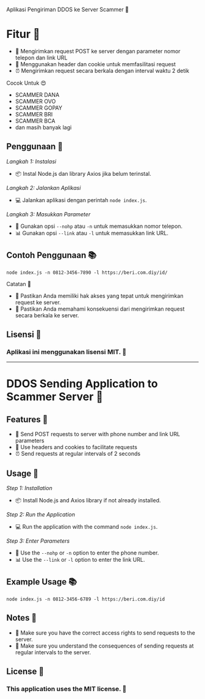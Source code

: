 Aplikasi Pengiriman DDOS ke Server Scammer 🚀


# Fitur 🎉


- 📱 Mengirimkan request POST ke server dengan parameter nomor telepon dan link URL
- 🤖 Menggunakan header dan cookie untuk memfasilitasi request
- ⏰ Mengirimkan request secara berkala dengan interval waktu 2 detik

Cocok Untuk 😍
- SCAMMER DANA
- SCAMMER OVO
- SCAMMER GOPAY
- SCAMMER BRI
- SCAMMER BCA
- dan masih banyak lagi

## Penggunaan 🚫


*Langkah 1: Instalasi*
- 📦 Instal Node.js dan library Axios jika belum terinstal.


*Langkah 2: Jalankan Aplikasi*
- 💻 Jalankan aplikasi dengan perintah `node index.js`.

*Langkah 3: Masukkan Parameter*
- 📝 Gunakan opsi `--nohp` atau `-n` untuk memasukkan nomor telepon.
- 📊 Gunakan opsi `--link` atau `-l` untuk memasukkan link URL.

## Contoh Penggunaan 📚


```
node index.js -n 0812-3456-7890 -l https://beri.com.diy/id/
```

Catatan 📝


- 🚨 Pastikan Anda memiliki hak akses yang tepat untuk mengirimkan request ke server.
- 🤔 Pastikan Anda memahami konsekuensi dari mengirimkan request secara berkala ke server.

## Lisensi 📜


### Aplikasi ini menggunakan lisensi MIT. 📜

---

# DDOS Sending Application to Scammer Server 🚀


## Features 🎉


- 📱 Send POST requests to server with phone number and link URL parameters
- 🤖 Use headers and cookies to facilitate requests
- ⏰ Send requests at regular intervals of 2 seconds

## Usage 🚫


*Step 1: Installation*
- 📦 Install Node.js and Axios library if not already installed.

*Step 2: Run the Application*
- 💻 Run the application with the command `node index.js`.

*Step 3: Enter Parameters*
- 📝 Use the `--nohp` or `-n` option to enter the phone number.
- 📊 Use the `--link` or `-l` option to enter the link URL.

## Example Usage 📚


```
node index.js -n 0812-3456-6789 -l https://beri.com.diy/id
```

## Notes 📝


- 🚨 Make sure you have the correct access rights to send requests to the server.
- 🤔 Make sure you understand the consequences of sending requests at regular intervals to the server.

## License 📜


### This application uses the MIT license. 📜
